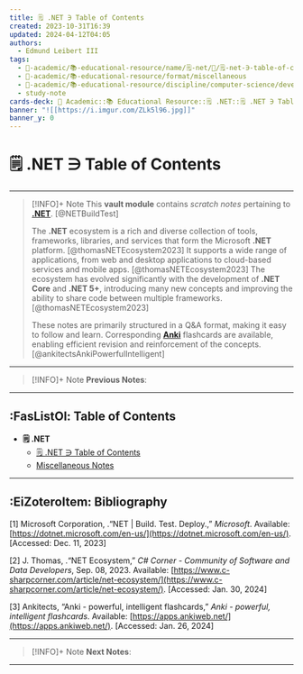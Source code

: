 ```yaml
---
title: 🗒️ .NET ∋ Table of Contents
created: 2023-10-31T16:39
updated: 2024-04-12T04:05
authors:
  - Edmund Leibert III
tags:
  - 🔴-academic/📚-educational-resource/name/🗒️-net/🔖/🗒️-net-∋-table-of-contents
  - 🔴-academic/📚-educational-resource/format/miscellaneous
  - 🔴-academic/📚-educational-resource/discipline/computer-science/developer-platform/net
  - study-note
cards-deck: 🔴 Academic::📚 Educational Resource::🗒️ .NET::🗒️ .NET ∋ Table of Contents
banner: "![[https://i.imgur.com/ZLk5l96.jpg]]"
banner_y: 0
---
```


# 🗒️ .NET ∋ Table of Contents

---

> [!INFO]+ Note 
> This **vault module** contains _scratch notes_ pertaining to **[.NET](https://dotnet.microsoft.com/en-us/)**. [@NETBuildTest]
> 
> The **.NET** ecosystem is a rich and diverse collection of tools, frameworks, libraries, and services that form the Microsoft **.NET** platform. [@thomasNETEcosystem2023] It supports a wide range of applications, from web and desktop applications to cloud-based services and mobile apps. [@thomasNETEcosystem2023] The ecosystem has evolved significantly with the development of **.NET Core** and **.NET 5+**, introducing many new concepts and improving the ability to share code between multiple frameworks. [@thomasNETEcosystem2023]
> 
> These notes are primarily structured in a Q&A format, making it easy to follow and learn. Corresponding [**Anki**](https://apps.ankiweb.net/) flashcards are available, enabling efficient revision and reinforcement of the concepts. [@ankitectsAnkiPowerfulIntelligent]

---

> [!INFO]+ Note
> **Previous Notes**:
>  

---

## :FasListOl: Table of Contents

- **🗒️ .NET**
	- [🗒️ .NET ∋ Table of Contents](the-vault/src/🔴%20Academic/📚%20Educational%20resource/Scratch%20notes/🗒️%20.NET/🗒️%20.NET%20∋%20Table%20of%20Contents.md)
	- [Miscellaneous Notes](the-vault/src/🔴%20Academic/📚%20Educational%20resource/Scratch%20notes/🗒️%20.NET/Miscellaneous%20Notes.md)

---

## :EiZoteroItem: Bibliography

\[1\]
Microsoft Corporation, .“NET | Build. Test. Deploy.,” _Microsoft_. Available: [https://dotnet.microsoft.com/en-us/](https://dotnet.microsoft.com/en-us/). [Accessed: Dec. 11, 2023]

\[2\]
J. Thomas, .“NET Ecosystem,” _C# Corner - Community of Software and Data Developers_, Sep. 08, 2023. Available: [https://www.c-sharpcorner.com/article/net-ecosystem/](https://www.c-sharpcorner.com/article/net-ecosystem/). [Accessed: Jan. 30, 2024]

\[3\]
Ankitects, “Anki - powerful, intelligent flashcards,” _Anki - powerful, intelligent flashcards_. Available: [https://apps.ankiweb.net/](https://apps.ankiweb.net/). [Accessed: Jan. 26, 2024]

---

> [!INFO]+ Note
> **Next Notes**:
>  

---
